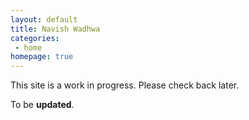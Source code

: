 ```yaml
---
layout: default
title: Navish Wadhwa
categories:
 - home
homepage: true
---
```

This site is a work in progress. Please check back later.

To be **updated**.